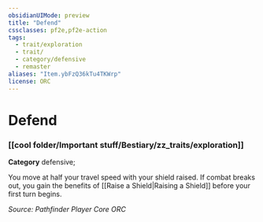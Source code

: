 ```yaml
---
obsidianUIMode: preview
title: "Defend"
cssclasses: pf2e,pf2e-action
tags:
  - trait/exploration
  - trait/
  - category/defensive
  - remaster
aliases: "Item.ybFzQ36kTu4TKWrp"
license: ORC
---
```

# Defend

### [[cool folder/Important stuff/Bestiary/zz_traits/exploration]]

**Category** defensive; 




You move at half your travel speed with your shield raised. If combat breaks out, you gain the benefits of [[Raise a Shield|Raising a Shield]] before your first turn begins.

*Source: Pathfinder Player Core*
*ORC*